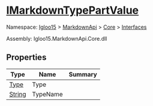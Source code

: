 # [IMarkdownTypePartValue](./IMarkdownTypePartValue.md)

Namespace: [Igloo15]() > [MarkdownApi]() > [Core](./../README.md) > [Interfaces](./README.md)

Assembly: Igloo15.MarkdownApi.Core.dll


## Properties

| Type | Name | Summary | 
| --- | --- | --- | 
| [Type](https://docs.microsoft.com/en-us/dotnet/api/System.Type) | Type |  | 
| [String](https://docs.microsoft.com/en-us/dotnet/api/System.String) | TypeName |  | 



